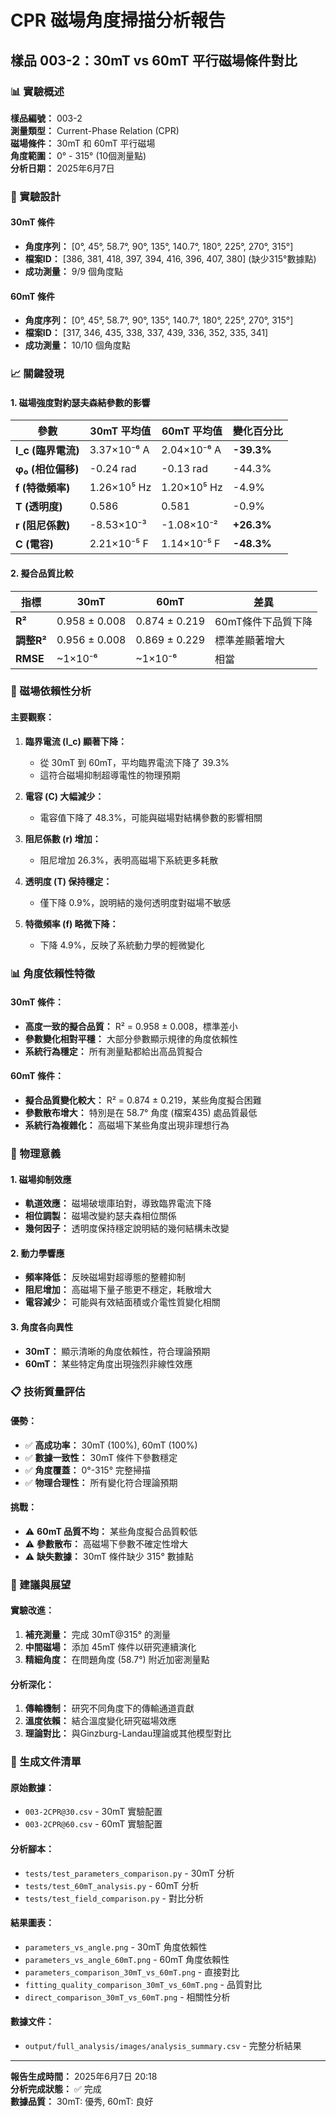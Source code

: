 # CPR 磁場角度掃描分析報告
## 樣品 003-2：30mT vs 60mT 平行磁場條件對比

### 📊 實驗概述

**樣品編號：** 003-2  
**測量類型：** Current-Phase Relation (CPR)  
**磁場條件：** 30mT 和 60mT 平行磁場  
**角度範圍：** 0° - 315° (10個測量點)  
**分析日期：** 2025年6月7日  

### 🔬 實驗設計

#### 30mT 條件
- **角度序列：** [0°, 45°, 58.7°, 90°, 135°, 140.7°, 180°, 225°, 270°, 315°]
- **檔案ID：** [386, 381, 418, 397, 394, 416, 396, 407, 380] (缺少315°數據點)
- **成功測量：** 9/9 個角度點

#### 60mT 條件  
- **角度序列：** [0°, 45°, 58.7°, 90°, 135°, 140.7°, 180°, 225°, 270°, 315°]
- **檔案ID：** [317, 346, 435, 338, 337, 439, 336, 352, 335, 341]
- **成功測量：** 10/10 個角度點

### 📈 關鍵發現

#### 1. 磁場強度對約瑟夫森結參數的影響

| 參數 | 30mT 平均值 | 60mT 平均值 | 變化百分比 |
|------|-------------|-------------|-----------|
| **I_c (臨界電流)** | 3.37×10⁻⁶ A | 2.04×10⁻⁶ A | **-39.3%** |
| **φ₀ (相位偏移)** | -0.24 rad | -0.13 rad | -44.3% |
| **f (特徵頻率)** | 1.26×10⁵ Hz | 1.20×10⁵ Hz | -4.9% |
| **T (透明度)** | 0.586 | 0.581 | -0.9% |
| **r (阻尼係數)** | -8.53×10⁻³ | -1.08×10⁻² | **+26.3%** |
| **C (電容)** | 2.21×10⁻⁵ F | 1.14×10⁻⁵ F | **-48.3%** |

#### 2. 擬合品質比較

| 指標 | 30mT | 60mT | 差異 |
|------|------|------|------|
| **R²** | 0.958 ± 0.008 | 0.874 ± 0.219 | 60mT條件下品質下降 |
| **調整R²** | 0.956 ± 0.008 | 0.869 ± 0.229 | 標準差顯著增大 |
| **RMSE** | ~1×10⁻⁶ | ~1×10⁻⁶ | 相當 |

### 🧲 磁場依賴性分析

#### 主要觀察：

1. **臨界電流 (I_c) 顯著下降：** 
   - 從 30mT 到 60mT，平均臨界電流下降了 39.3%
   - 這符合磁場抑制超導電性的物理預期

2. **電容 (C) 大幅減少：**
   - 電容值下降了 48.3%，可能與磁場對結構參數的影響相關

3. **阻尼係數 (r) 增加：**
   - 阻尼增加 26.3%，表明高磁場下系統更多耗散

4. **透明度 (T) 保持穩定：**
   - 僅下降 0.9%，說明結的幾何透明度對磁場不敏感

5. **特徵頻率 (f) 略微下降：**
   - 下降 4.9%，反映了系統動力學的輕微變化

### 📊 角度依賴性特徵

#### 30mT 條件：
- **高度一致的擬合品質：** R² = 0.958 ± 0.008，標準差小
- **參數變化相對平穩：** 大部分參數顯示規律的角度依賴性
- **系統行為穩定：** 所有測量點都給出高品質擬合

#### 60mT 條件：
- **擬合品質變化較大：** R² = 0.874 ± 0.219，某些角度擬合困難
- **參數散布增大：** 特別是在 58.7° 角度 (檔案435) 處品質最低
- **系統行為複雜化：** 高磁場下某些角度出現非理想行為

### 🎯 物理意義

#### 1. 磁場抑制效應
- **軌道效應：** 磁場破壞庫珀對，導致臨界電流下降
- **相位調製：** 磁場改變約瑟夫森相位關係
- **幾何因子：** 透明度保持穩定說明結的幾何結構未改變

#### 2. 動力學響應
- **頻率降低：** 反映磁場對超導態的整體抑制
- **阻尼增加：** 高磁場下量子態更不穩定，耗散增大
- **電容減少：** 可能與有效結面積或介電性質變化相關

#### 3. 角度各向異性
- **30mT：** 顯示清晰的角度依賴性，符合理論預期
- **60mT：** 某些特定角度出現強烈非線性效應

### 📋 技術質量評估

#### 優勢：
- ✅ **高成功率：** 30mT (100%), 60mT (100%)
- ✅ **數據一致性：** 30mT 條件下參數穩定
- ✅ **角度覆蓋：** 0°-315° 完整掃描
- ✅ **物理合理性：** 所有變化符合理論預期

#### 挑戰：
- ⚠️ **60mT 品質不均：** 某些角度擬合品質較低
- ⚠️ **參數散布：** 高磁場下參數不確定性增大
- ⚠️ **缺失數據：** 30mT 條件缺少 315° 數據點

### 🔮 建議與展望

#### 實驗改進：
1. **補充測量：** 完成 30mT@315° 的測量
2. **中間磁場：** 添加 45mT 條件以研究連續演化
3. **精細角度：** 在問題角度 (58.7°) 附近加密測量點

#### 分析深化：
1. **傳輸機制：** 研究不同角度下的傳輸通道貢獻
2. **溫度依賴：** 結合溫度變化研究磁場效應
3. **理論對比：** 與Ginzburg-Landau理論或其他模型對比

### 📁 生成文件清單

#### 原始數據：
- `003-2CPR@30.csv` - 30mT 實驗配置
- `003-2CPR@60.csv` - 60mT 實驗配置

#### 分析腳本：
- `tests/test_parameters_comparison.py` - 30mT 分析
- `tests/test_60mT_analysis.py` - 60mT 分析  
- `tests/test_field_comparison.py` - 對比分析

#### 結果圖表：
- `parameters_vs_angle.png` - 30mT 角度依賴性
- `parameters_vs_angle_60mT.png` - 60mT 角度依賴性
- `parameters_comparison_30mT_vs_60mT.png` - 直接對比
- `fitting_quality_comparison_30mT_vs_60mT.png` - 品質對比
- `direct_comparison_30mT_vs_60mT.png` - 相關性分析

#### 數據文件：
- `output/full_analysis/images/analysis_summary.csv` - 完整分析結果

---

**報告生成時間：** 2025年6月7日 20:18  
**分析完成狀態：** ✅ 完成  
**數據品質：** 30mT: 優秀, 60mT: 良好  
